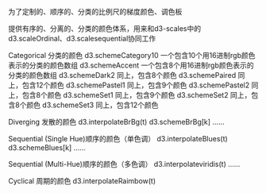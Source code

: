 为了定制的、顺序的、分类的比例尺的梯度颜色、调色板

提供有序的、分离的、分类的颜色体系，用来和d3-scales中的d3.scaleOrdinal、d3.scalesequential协同工作

Categorical 分类的颜色
d3.schemeCategory10
一个包含10个用16进制rgb颜色表示的分类的颜色数组
d3.schemeAccent
一个包含8个用16进制rgb颜色表示的分类的颜色数组
d3.schemeDark2
同上，包含8个颜色
d3.schemePaired
同上，包含12个颜色
d3.schemePastel1
同上，包含9个颜色
d3.schemePastel2
同上，包含8个颜色
d3.schemeSet1
同上，包含9个颜色
d3.schemeSet2
同上，包含8个颜色
d3.schemeSet3
同上，包含12个颜色

Diverging 发散的颜色
d3.interpolateBrBg(t)
d3.schemeBrBg[k]
……

Sequential (Single Hue)顺序的颜色（单色调）
d3.interpolateBlues(t)
d3.schemeBlues[k]
……

Sequential (Multi-Hue)顺序的颜色（多色调）
d3.interpolateviridis(t)
……

Cyclical 周期的颜色
d3.interpolateRaimbow(t)

